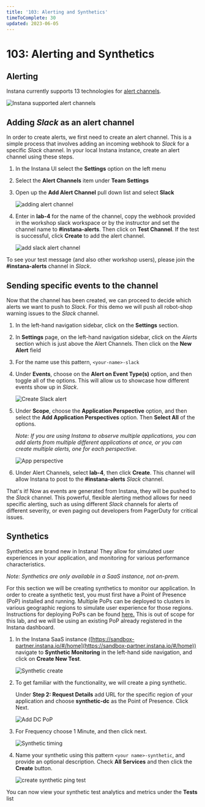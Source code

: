 ```yaml
---
title: '103: Alerting and Synthetics'
timeToComplete: 30
updated: 2023-06-05
---
```


# 103: Alerting and Synthetics

## Alerting

Instana currently supports 13 technologies for [alert channels](https://www.ibm.com/docs/en/instana-observability/current?topic=apis-alerting#alerting-integrations).

![Instana supported alert channels](./images/103/supported-channels.png)

## Adding _Slack_ as an alert channel

In order to create alerts, we first need to create an alert channel. This is a simple process that involves adding an incoming webhook to _Slack_ for a specific _Slack_ channel. In your local Instana instance, create an alert channel using these steps.

1. In the Instana UI select the **Settings** option on the left menu

1. Select the **Alert Channels** item under **Team Settings**

1. Open up the **Add Alert Channel** pull down list and select **Slack**

   ![adding alert channel](./images/103/add-alert-channel.png)

1. Enter in **lab-4** for the name of the channel, copy the webhook provided in the workshop slack workspace or by the instructor and set the channel name to **\#instana-alerts**. Then click on **Test Channel**. If the test is successful, click **Create** to add the alert channel.

   ![add slack alert channel](./images/103/add-slack-alert-channel.png)

To see your test message (and also other workshop users), please join the **\#instana-alerts** channel in _Slack_.

## Sending specific events to the channel

Now that the channel has been created, we can proceed to decide which alerts we want to push to _Slack_. For this demo we will push all robot-shop warning issues to the _Slack_ channel.

1. In the left-hand navigation sidebar, click on the **Settings** section.

2. In **Settings** page, on the left-hand navigation sidebar, click on the _Alerts_ section which is just above the Alert Channels. Then click on the **New Alert** field

3. For the name use this pattern, `<your-name>-slack`

4. Under **Events**, choose on the **Alert on Event Type(s)** option, and then toggle all of the options. This will allow us to showcase how different events show up in _Slack_.

   ![Create _Slack_ alert](./images/103/create-alert.png)

5. Under **Scope**, choose the **Application Perspective** option, and then select the **Add Application Perspectives** option. Then **Select All** of the options.

   _Note: If you are using Instana to observe multiple applications, you can add alerts from multiple different applications at once, or you can create multiple alerts, one for each perspective._

   ![App perspective](./images/103/app-perspective.png)

6. Under Alert Channels, select **lab-4**, then click **Create**. This channel will allow Instana to post to the **\#instana-alerts** _Slack_ channel.

That's it! Now as events are generated from Instana, they will be pushed to the _Slack_ channel. This powerful, flexible alerting method allows for need specific alerting, such as using different _Slack_ channels for alerts of different severity, or even paging out developers from PagerDuty for critical issues.

## Synthetics

Synthetics are brand new in Instana! They allow for simulated user experiences in your application, and monitoring for various performance characteristics.

_Note: Synthetics are only available in a SaaS instance, not on-prem._

For this section we will be creating synthetics to monitor our application. In order to create a synthetic test, you must first have a Point of Presence (PoP) installed and running. Multiple PoPs can be deployed to clusters in various geographic regions to simulate user experience for those regions. Instructions for deploying PoPs can be found [here.](https://www.ibm.com/docs/en/instana-observability/current?topic=beta-pop-deployment) This is out of scope for this lab, and we will be using an existing PoP already registered in the Instana dashboard.

1. In the Instana SaaS instance ([https://sandbox-partner.instana.io/#/home](https://sandbox-partner.instana.io/#/home)) navigate to **Synthetic Monitoring** in the left-hand side navigation, and click on **Create New Test**.

   ![Synthetic create](./images/103/synthetic-create.png)

2. To get familiar with the functionality, we will create a ping synthetic.

   Under **Step 2: Request Details** add URL for the specific region of your application and choose **synthetic-dc** as the Point of Presence. Click Next.

   ![Add DC PoP](./images/103/dc-pop.png)

3. For Frequency choose 1 Minute, and then click next.

   ![Synthetic timing](./images/103/syn-timing.png)

4. Name your synthetic using this pattern `<your name>-synthetic`, and provide an optional description. Check **All Services** and then click the **Create** button.

   ![create synthetic ping test](./images/103/karsten-synthetic.png)

You can now view your synthetic test analytics and metrics under the **Tests** list
